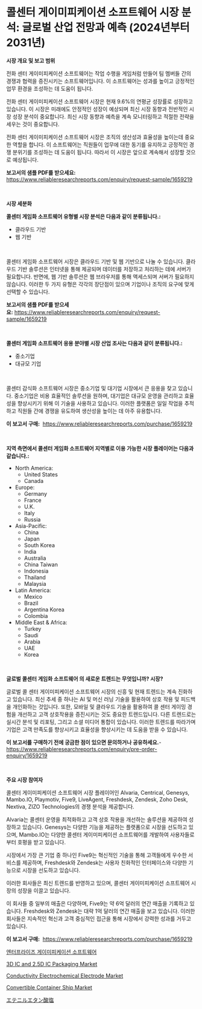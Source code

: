 <p><h1>콜센터 게이미피케이션 소프트웨어 시장 분석: 글로벌 산업 전망과 예측 (2024년부터 2031년)</h1></p><p><strong>시장 개요 및 보고 범위</strong></p>
<p><p>전화 센터 게이미피케이션 소프트웨어는 작업 수행을 게임처럼 만들어 팀 멤버들 간의 경쟁과 협력을 증진시키는 소프트웨어입니다. 이 소프트웨어는 성과를 높이고 긍정적인 업무 환경을 조성하는 데 도움이 됩니다.</p><p>전화 센터 게이미피케이션 소프트웨어 시장은 현재 9.6%의 연평균 성장률로 성장하고 있습니다. 이 시장은 미래에도 안정적인 성장이 예상되며 최신 시장 동향과 전반적인 시장 성장 분석이 중요합니다. 최신 시장 동향과 예측을 계속 모니터링하고 적절한 전략을 세우는 것이 중요합니다.</p><p>전화 센터 게이미피케이션 소프트웨어 시장은 조직의 생산성과 효율성을 높이는데 중요한 역할을 합니다. 이 소프트웨어는 직원들이 업무에 대한 동기를 유지하고 긍정적인 경쟁 분위기를 조성하는 데 도움이 됩니다. 따라서 이 시장은 앞으로 계속해서 성장할 것으로 예상됩니다.</p></p>
<p><strong>보고서의 샘플 PDF를 받으세요:</strong> <a href="https://www.reliableresearchreports.com/enquiry/request-sample/1659219">https://www.reliableresearchreports.com/enquiry/request-sample/1659219</a></p>
<p>&nbsp;</p>
<p><strong>시장 세분화</strong></p>
<p><strong>콜센터 게임화 소프트웨어 유형별 시장 분석은 다음과 같이 분류됩니다.:</strong></p>
<p><ul><li>클라우드 기반</li><li>웹 기반</li></ul></p>
<p>&nbsp;</p>
<p><p>콜센터 게임화 소프트웨어 시장은 클라우드 기반 및 웹 기반으로 나눌 수 있습니다. 클라우드 기반 솔루션은 인터넷을 통해 제공되며 데이터를 저장하고 처리하는 데에 서버가 필요합니다. 반면에, 웹 기반 솔루션은 웹 브라우저를 통해 액세스되며 서버가 필요하지 않습니다. 이러한 두 가지 유형은 각각의 장단점이 있으며 기업이나 조직의 요구에 맞게 선택할 수 있습니다.</p></p>
<p><strong>보고서의 샘플 PDF를 받으세요:</strong>&nbsp;<a href="https://www.reliableresearchreports.com/enquiry/request-sample/1659219">https://www.reliableresearchreports.com/enquiry/request-sample/1659219</a></p>
<p>&nbsp;</p>
<p><strong> 콜센터 게임화 소프트웨어 응용 분야별 시장 산업 조사는 다음과 같이 분류됩니다.:</strong></p>
<p><ul><li>중소기업</li><li>대규모 기업</li></ul></p>
<p>&nbsp;</p>
<p><p>콜센터 감식화 소프트웨어 시장은 중소기업 및 대기업 시장에서 큰 응용을 찾고 있습니다. 중소기업은 비용 효율적인 솔루션을 원하며, 대기업은 대규모 운영을 관리하고 효율성을 향상시키기 위해 이 기술을 사용하고 있습니다. 이러한 플랫폼은 일일 작업을 추적하고 직원들 간에 경쟁을 유도하여 생산성을 높이는 데 아주 유용합니다.</p></p>
<p><strong>이 보고서 구매:</strong>&nbsp; <a href="https://www.reliableresearchreports.com/purchase/1659219">https://www.reliableresearchreports.com/purchase/1659219</a></p>
<p>&nbsp;</p>
<p><strong>지역 측면에서 콜센터 게임화 소프트웨어 지역별로 이용 가능한 시장 플레이어는 다음과 같습니다.:</strong></p>
<p><ul>
    <li>
        North America:
        <ul>
            <li>United States</li>
            <li>Canada</li>
        </ul>
    </li>
    <li>
        Europe:
        <ul>
            <li>Germany</li>
            <li>France</li>
            <li>U.K.</li>
            <li>Italy</li>
            <li>Russia</li>
        </ul>
    </li>
    <li>
        Asia-Pacific:
        <ul>
            <li>China</li>
            <li>Japan</li>
            <li>South Korea</li>
            <li>India</li>
            <li>Australia</li>
            <li>China Taiwan</li>
            <li>Indonesia</li>
            <li>Thailand</li>
            <li>Malaysia</li>
        </ul>
    </li>
    <li>
        Latin America:
        <ul>
            <li>Mexico</li>
            <li>Brazil</li>
            <li>Argentina Korea</li>
            <li>Colombia</li>
        </ul>
    </li>
    <li>
        Middle East & Africa:
        <ul>
            <li>Turkey</li>
            <li>Saudi</li>
            <li>Arabia</li>
            <li>UAE</li>
            <li>Korea</li>
        </ul>
    </li>
    </ul></p>
<p>&nbsp;</p>
<p><strong>글로벌 콜센터 게임화 소프트웨어 의 새로운 트렌드는 무엇입니까? 시장?</strong></p>
<p><p>글로벌 콜 센터 게이미피케이션 소프트웨어 시장의 신흥 및 현재 트렌드는 계속 진화하고 있습니다. 최신 추세 중 하나는 AI 및 머신 러닝 기술을 활용하여 상호 작용 및 피드백을 개인화하는 것입니다. 또한, 모바일 및 클라우드 기술을 활용하여 콜 센터 게이밍 경험을 개선하고 고객 상호작용을 증진시키는 것도 중요한 트렌드입니다. 다른 트렌드로는 실시간 분석 및 리포팅, 그리고 소셜 미디어 통합이 있습니다. 이러한 트렌드를 따라가며 기업은 고객 만족도를 향상시키고 효율성을 향상시키는 데 도움을 받을 수 있습니다.</p></p>
<p><strong>이 보고서를 구매하기 전에 궁금한 점이 있으면 문의하거나 공유하세요.</strong>- <a href="https://www.reliableresearchreports.com/enquiry/pre-order-enquiry/1659219">https://www.reliableresearchreports.com/enquiry/pre-order-enquiry/1659219</a></p>
<p>&nbsp;</p>
<p><strong>주요 시장 참여자</strong></p>
<p><p>콜센터 게이미피케이션 소프트웨어 시장 플레이어인 Alvaria, Centrical, Genesys, Mambo.IO, Playmotiv, Five9, LiveAgent, Freshdesk, Zendesk, Zoho Desk, Nextiva, ZIZO Technologies의 경쟁 분석을 제공합니다. </p><p>Alvaria는 콜센터 운영을 최적화하고 고객 상호 작용을 개선하는 솔루션을 제공하여 성장하고 있습니다. Genesys는 다양한 기능을 제공하는 플랫폼으로 시장을 선도하고 있으며, Mambo.IO는 다양한 콜센터 게이미피케이션 소프트웨어를 개발하여 사용자들로부터 호평을 받고 있습니다. </p><p>시장에서 가장 큰 기업 중 하나인 Five9는 혁신적인 기술을 통해 고객들에게 우수한 서비스를 제공하며, Freshdesk와 Zendesk는 사용자 친화적인 인터페이스와 다양한 기능으로 시장을 선도하고 있습니다. </p><p>이러한 회사들은 최신 트렌드를 반영하고 있으며, 콜센터 게이미피케이션 소프트웨어 시장의 성장을 이끌고 있습니다. </p><p>이 회사들 중 일부의 매출은 다양하며, Five9는 약 6억 달러의 연간 매출을 기록하고 있습니다. Freshdesk와 Zendesk는 대략 1억 달러의 연간 매출을 보고 있습니다. 이러한 회사들은 지속적인 혁신과 고객 중심적인 접근을 통해 시장에서 강력한 성과를 거두고 있습니다.</p></p>
<p><strong>이 보고서 구매:</strong>&nbsp;&nbsp;<a href="https://www.reliableresearchreports.com/purchase/1659219">https://www.reliableresearchreports.com/purchase/1659219</a></p>
<p><p><a href="https://github.com/vsoq0zknh59/Market-Research-Report-List-1/blob/main/347729812552.md">엔터프라이즈 게이미피케이션 소프트웨어</a></p><p><a href="https://github.com/globismark/Market-Research-Report-List-2/blob/main/3d-ic-and-25d-ic-packaging-market.md">3D IC and 2.5D IC Packaging Market</a></p><p><a href="https://github.com/prosalinda88/Market-Research-Report-List-3/blob/main/conductivity-electrochemical-electrode-market.md">Conductivity Electrochemical Electrode Market</a></p><p><a href="https://issuu.com/reportprime-2/docs/convertible-container-ship-market-size-2030.pptx">Convertible Container Ship Market</a></p><p><a href="https://github.com/bevdtkn4419963/Market-Research-Report-List-1/blob/main/575463113644.md">エテニルエタン酸塩</a></p></p>
